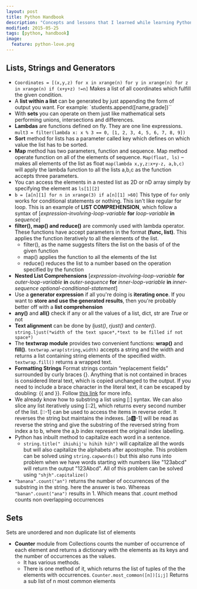 ```yaml
---
layout: post
title: Python Handbook
description: "Concepts and lessons that I learned while learning Python."
modified: 2015-05-25
tags: [python, handbook]
image:
  feature: python-love.png
---
```



## Lists, Strings and Generators
* `Coordinates = [(x,y,z) for x in xrange(n) for y in xrange(n) for z in xrange(n) if (x+y+z) !=n]` Makes a list of all coordinates which fulfill the given condition.
* A **list within a list** can be generated by just appending the form of output you want. For example: `students.append([name,grade])``
* With **sets** you can operate on them just like mathematical sets performing unions, intersections and differences.
* **Lambdas** are functions defined on fly. They are one line expressions.
`mult3 = filter(lambda x: x % 3 == 0, [1, 2, 3, 4, 5, 6, 7, 8, 9])`
* **Sort** method for lists has a parameter called key which defines on which value the list has to be sorted.
* **Map** method has two parameters, function and sequence. Map method operate function on all of the elements of sequence.
`Map(float, ls)` – makes all  elements of the list as float
`map(lambda x,y,z:x+y-z, a,b,c)` will apply the lambda function to all the lists a,b,c as the function accepts three parameters.
* You can access the elements in a nested list as 2D or nD array simply by specifying the element as `ls[1][2]`
* `b = [a[n][1] for n in xrange(3) if a[n][1] >60]` This type of `for` only works for conditional statements or nothing. This isn't like regular for loop. This is an example of **LIST COMPREHENSION**, which follow a syntax of [*expression-involving-loop-variable* **for** *loop-variable* **in** *sequence*]
* **filter(), map() and reduce()** are commonly used with lambda operator. These functions have accept parameters in the format **(func, list)**. This applies the function iteratively to all the elements of the list.
  * filter(), as the name suggests filters the list on the basis of of the given function
  * map() applies the function to all the elements of the list
  * reduce() reduces the list to a number based on the operation specified by the function
* **Nested List Comprehensions** [*expression-involving-loop-variable* **for** *outer-loop-variable* **in** *outer-sequence* **for** *inner-loop-variable* **in** *inner-sequence* *optional-conditional-statement*]
* Use a **generator expression** if all you're doing is **iterating once**. If you want to **store and use the generated results**, then you're probably better off with a **list comprehension**
* **any()** and **all()** check if any or all the values of a list, dict, str are *True* or not
* **Text alignment** can be done by *ljust()*, *rjust()* and *center()*. `string.ljust(*width of the text space*,*text to be filled if not space*)`
* The **textwrap module** provides two convenient functions: **wrap()** and **fill()**. `textwrap.wrap(string,width)` accepts a string and the width and returns a list containing string elements of the specified width. `textwrap.fill()` returns a wrapped text.
* **Formatting Strings** Format strings contain “replacement fields” surrounded by curly braces {}. Anything that is not contained in braces is considered literal text, which is copied unchanged to the output. If you need to include a brace character in the literal text, it can be escaped by doubling: {{ and }}. Follow [this link](http://stackoverflow.com/questions/10411085/converting-integer-to-binary-in-python) for more info.
* We already know how to substring a list using [:] syntax. We can also slice any list iteratively using [::2], which returns every second number of the list. [::-1] can be used to access the items in reverse order. It reverses the string but maintains the indexes. [a:b:-1] will be read as reverse the string and give the substring of the reversed string from index a to b, where the a,b index represent the original index labelling.
* Python has inbuilt method to capitalize each word in a sentence.
    * `string.title(" ihiuhij'u hihih hih")` will capitalize all the words but will also capitalize the alphabets after apostrophe. This problem can be solved using `string.capwords()` but this also runs into problem when we have words starting with numbers like "123abcd" will return the output "123Abcd". All of this problem can be solved using `"shjh".capitalize()`
* `"banana".count("an")` returns the number of occurrences of the substring in the string. here the answer is two. Whereas `"banan".count("ana")` results in 1. Which means that .count method counts non overlapping occurrences

## Sets
 Sets are unordered and non duplicate list of elements
* **Counter** module from Collections counts the number of occurrence of each element and returns a dictionary with the elements as its keys and the number of occurrences as the values.
  * It has various methods.
  * There is one method of it, which returns the list of tuples of the the elements with occurrences. `Counter.most_common([n])[i;j]` Returns a sub list of n most common elements
